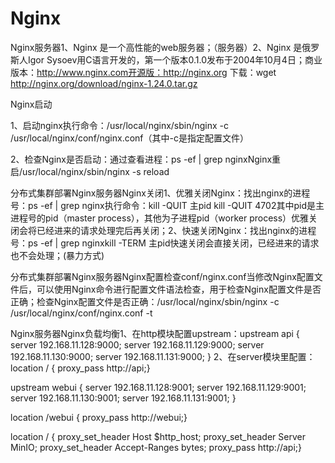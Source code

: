 # Nginx

Nginx服务器1、Nginx 是一个高性能的web服务器；（服务器）2、Nginx 是俄罗斯人Igor Sysoev用C语言开发的，第一个版本0.1.0发布于2004年10月4日；商业版本：http://www.nginx.com开源版：http://nginx.org 下载：wget http://nginx.org/download/nginx-1.24.0.tar.gz

Nginx启动

1、启动nginx执行命令：/usr/local/nginx/sbin/nginx -c /usr/local/nginx/conf/nginx.conf（其中-c是指定配置文件）

2、检查Nginx是否启动：通过查看进程：ps -ef | grep nginxNginx重启/usr/local/nginx/sbin/nginx -s reload

分布式集群部署Nginx服务器Nginx关闭1、优雅关闭Nginx：找出nginx的进程号：ps -ef | grep nginx执行命令：kill -QUIT 主pid       kill -QUIT 4702其中pid是主进程号的pid（master process），其他为子进程pid（worker process）优雅关闭会将已经进来的请求处理完后再关闭；2、快速关闭Nginx：找出nginx的进程号：ps -ef | grep nginxkill -TERM 主pid快速关闭会直接关闭，已经进来的请求也不会处理；(暴力方式)

分布式集群部署Nginx服务器Nginx配置检查conf/nginx.conf当修改Nginx配置文件后，可以使用Nginx命令进行配置文件语法检查，用于检查Nginx配置文件是否正确；检查Nginx配置文件是否正确：/usr/local/nginx/sbin/nginx -c /usr/local/nginx/conf/nginx.conf -t

Nginx服务器Nginx负载均衡1、在http模块配置upstream：upstream api {      	server  192.168.11.128:9000;       	server  192.168.11.129:9000;       	server  192.168.11.130:9000;        	server  192.168.11.131:9000;  } 2、在server模块里配置：location / {	proxy_pass http://api;}

upstream webui {      	server  192.168.11.128:9001;       	server  192.168.11.129:9001;       	server  192.168.11.130:9001;        	server  192.168.11.131:9001;  } 

location /webui {	proxy_pass http://webui;}



location / {                 proxy_set_header Host $http_host;                 proxy_set_header Server MinIO;                 proxy_set_header Accept-Ranges bytes;	proxy_pass http://api;}